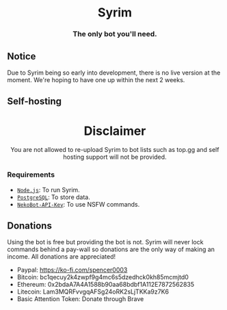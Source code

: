 <div align="center">
    <h1>Syrim</h1>
    <h3>The only bot you'll need.</h3>
</div>

## Notice
Due to Syrim being so early into development, there is no live version at the moment. We're hoping to have one up within the next 2 weeks.

## Self-hosting
<div align="center">
    <h1>Disclaimer</h1>
    You are not allowed to re-upload Syrim to bot lists such as top.gg and self hosting support will not be provided.
</div>

### Requirements
- [`Node.js`]: To run Syrim.
- [`PostgreSQL`]: To store data.
- [`NekoBot-API-Key`]: To use NSFW commands.

## Donations
Using the bot is free but providing the bot is not. Syrim will never lock commands behind a pay-wall so donations are the only way of making an income. All donations are appreciated!

- Paypal: https://ko-fi.com/spencer0003
- Bitcoin: bc1qecuy2k4zwpf9g4mc6s5dzedhck0kh85mcmjtd0
- Ethereum: 0x2bdaA7A4A1588b90aa68bdbf1A112E7872562835
- Litecoin: Lam3MQRFvvgqAFSg24oRK2sLjTKKa9z7K6
- Basic Attention Token: Donate through Brave

<!----------------- LINKS --------------->
[`node.js`]: https://nodejs.org/en/download/current/
[`postgresql`]: https://www.postgresql.org/download/
[`nekobot-api-key`]: https://www.nekobot.xyz/